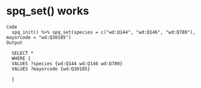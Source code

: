 # spq_set() works

    Code
      spq_init() %>% spq_set(species = c("wd:Q144", "wd:Q146", "wd:Q780"), mayorcode = "wd:Q30185")
    Output
      
      SELECT *
      WHERE {
      VALUES ?species {wd:Q144 wd:Q146 wd:Q780}
      VALUES ?mayorcode {wd:Q30185}
      
      }
      

